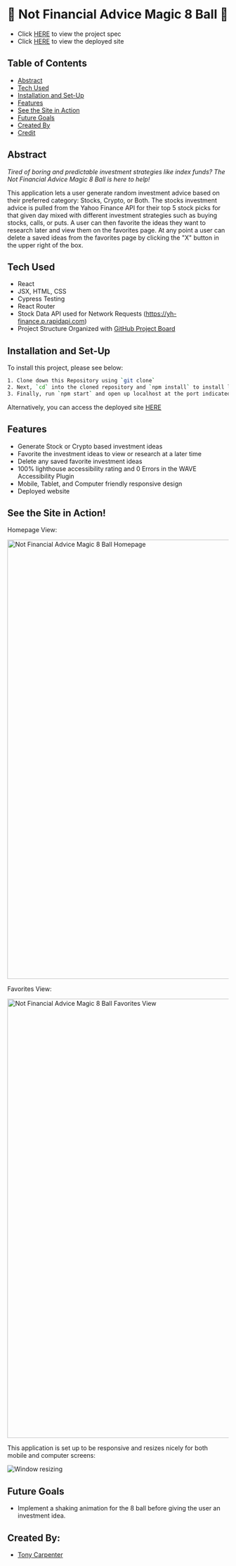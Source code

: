 # 🎱 Not Financial Advice Magic 8 Ball 🎱

- Click [HERE](https://frontend.turing.edu/projects/module-3/showcase.html) to view the project spec
- Click [HERE](https://not-financial-advice-magic-8-ball-hnn1fxvtn-tonycarpenter21.vercel.app/) to view the deployed site

## Table of Contents
- [Abstract](#abstract)
- [Tech Used](#tech-used)
- [Installation and Set-Up](#installation-and-set-up)
- [Features](#features)
- [See the Site in Action](#see-the-site-in-action)
- [Future Goals](#future-goals)
- [Created By](#created-by)
- [Credit](#credit)

## Abstract

*Tired of boring and predictable investment strategies like index funds? The Not Financial Advice Magic 8 Ball is here to help!*

This application lets a user generate random investment advice based on their preferred category: Stocks, Crypto, or Both. The stocks investment advice is pulled from the Yahoo Finance API for their top 5 stock picks for that given day mixed with different investment strategies such as buying stocks, calls, or puts. A user can then favorite the ideas they want to research later and view them on the favorites page. At any point a user can delete a saved ideas from the favorites page by clicking the "X" button in the upper right of the box. 

## Tech Used
- React 
- JSX, HTML, CSS
- Cypress Testing
- React Router
- Stock Data API used for Network Requests (https://yh-finance.p.rapidapi.com)
- Project Structure Organized with [GitHub Project Board](https://github.com/tonycarpenter21/not-financial-advice-magic-8-ball/projects/1)

## Installation and Set-Up

To install this project, please see below:

```bash
1. Clone down this Repository using `git clone`
2. Next, `cd` into the cloned repository and `npm install` to install library dependencies
3. Finally, run `npm start` and open up localhost at the port indicated to view the webpage
```
Alternatively, you can access the deployed site [HERE](https://not-financial-advice-magic-8-ball-kao6vq15p-tonycarpenter21.vercel.app/favorites)
    
## Features

- Generate Stock or Crypto based investment ideas
- Favorite the investment ideas to view or research at a later time
- Delete any saved favorite investment ideas 
- 100% lighthouse accessibility rating and 0 Errors in the WAVE Accessibility Plugin
- Mobile, Tablet, and Computer friendly responsive design
- Deployed website

## See the Site in Action! 

Homepage View: 

<img width="1000" alt="Not Financial Advice Magic 8 Ball Homepage" src="https://user-images.githubusercontent.com/88450229/156942722-b47afc7a-beb1-4468-a5e1-f0123685df46.gif">

Favorites View:

<img width="1000" alt="Not Financial Advice Magic 8 Ball Favorites View" src="https://user-images.githubusercontent.com/88450229/156942757-eefdcedd-fe9c-458c-b7e2-68283356b9d8.gif">

This application is set up to be responsive and resizes nicely for both mobile and computer screens:

![Window resizing](https://user-images.githubusercontent.com/88450229/156942767-cbbdcc2a-d81d-4977-bbe2-1bc123257115.gif)

## Future Goals

- Implement a shaking animation for the 8 ball before giving the user an investment idea.

## Created By:

- [Tony Carpenter](https://github.com/tonycarpenter21)
